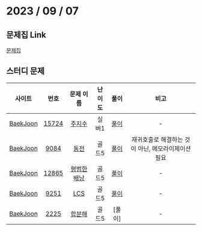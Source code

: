 # 2023 / 09 / 07

## 문제집 Link

[문제집](https://github.com/tony9402/baekjoon/tree/main/dynamic_programming_2)

## 스터디 문제

|                사이트                |                      번호                      |                       문제 이름                        | 난이도  |  풀이  | 비고 |
| :----------------------------------: | :--------------------------------------------: | :----------------------------------------------------: | :-----: | :----: | :--: |
| [BaekJoon](https://www.acmicpc.net/) | [15724](https://www.acmicpc.net/problem/15724) | [주지수](https://www.acmicpc.net/problem/15724) | 실버1 | [풀이](../../../../BaekJoon/Solutions/15724_주지수/) |  -   |
| [BaekJoon](https://www.acmicpc.net/) |  [9084](https://www.acmicpc.net/problem/9084)  | [동전](https://www.acmicpc.net/problem/9084)  | 골드5 | [풀이](../../../../BaekJoon/Solutions/9084_동전) |  재귀호출로 해결하는 것이 아닌, 메모라이제이션 필요   |
| [BaekJoon](https://www.acmicpc.net/) |  [12865](https://www.acmicpc.net/problem/12865)  |   [평범한 배낭](https://www.acmicpc.net/problem/12865)    |  골드5  | [풀이](../../../../BaekJoon/Solutions/12865_평범한_배낭) |  -   |
| [BaekJoon](https://www.acmicpc.net/) |  [9251](https://www.acmicpc.net/problem/9251)  |    [LCS](https://www.acmicpc.net/problem/9251)     |  골드5  | [풀이](../../../../BaekJoon/Solutions/9251_LCS) |  -   |
| [BaekJoon](https://www.acmicpc.net/) |  [2225](https://www.acmicpc.net/problem/2225)  |   [합분해](https://www.acmicpc.net/problem/2225)    |  골드5  | [풀이] |  -   |
